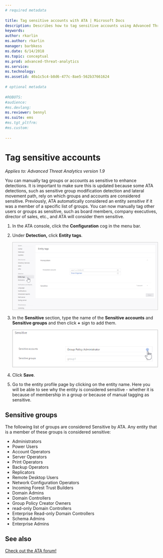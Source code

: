 ```yaml
---
# required metadata

title: Tag sensitive accounts with ATA | Microsoft Docs
description: Describes how to tag sensitive accounts using Advanced Threat Analytics (ATA) 
keywords:
author: rkarlin
ms.author: rkarlin
manager: barbkess
ms.date: 6/14/2018
ms.topic: conceptual
ms.prod: advanced-threat-analytics
ms.service:
ms.technology:
ms.assetid: 40a1c5c4-b8d6-477c-8ae5-562b37661624

# optional metadata

#ROBOTS:
#audience:
#ms.devlang:
ms.reviewer: bennyl
ms.suite: ems
#ms.tgt_pltfrm:
#ms.custom:

---
```


# Tag sensitive accounts


*Applies to: Advanced Threat Analytics version 1.9*

You can manually tag groups or accounts as sensitive to enhance detections. It is important to make sure this is updated because some ATA detections, such as sensitive group modification detection and lateral movement path, rely on which groups and accounts are considered sensitive. Previously, ATA automatically considered an entity *sensitive* if it was a member of a specific list of groups. You can now manually tag other users or groups as sensitive, such as board members, company executives, director of sales, etc., and ATA will consider them sensitive.

1.  In the ATA console, click the **Configuration** cog in the menu bar.

2.  Under **Detection,** click **Entity tags**.

    ![ATA entity tags](media/entity-tags.png)

3.  In the **Sensitive** section, type the name of the **Sensitive accounts** and **Sensitive groups** and then click **+** sign to add them.

    ![ATA sensitive account sample](media/sensitive-account-sample.png)

4. Click **Save**.

5. Go to the entity profile page by clicking on the entity name. Here you will be able to see why the entity is considered sensitive - whether it is because of membership in a group or because of manual tagging as sensitive.


## Sensitive groups

The following list of groups are considered Sensitive by ATA. Any entity that is a member of these groups is considered sensitive:

-	Administrators
-	Power Users
-	Account Operators
-	Server Operators
-	Print Operators
-	Backup Operators
-	Replicators
-	Remote Desktop Users 
-	Network Configuration Operators 
-	Incoming Forest Trust Builders
-	Domain Admins
-	Domain Controllers
-	Group Policy Creator Owners 
-	read-only Domain Controllers 
-	Enterprise Read-only Domain Controllers 
-	Schema Admins 
-	Enterprise Admins
     
## See also
[Check out the ATA forum!](https://social.technet.microsoft.com/Forums/security/home?forum=mata)
